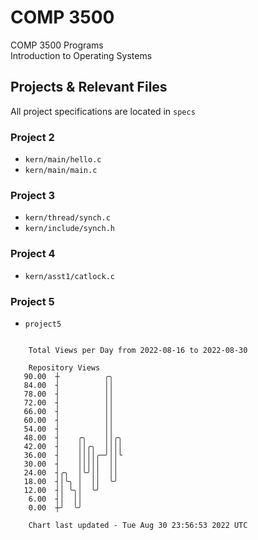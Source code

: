 # COMP 3500
COMP 3500 Programs  
Introduction to Operating Systems  
## Projects & Relevant Files
All project specifications are located in `specs`
### Project 2
- `kern/main/hello.c`
- `kern/main/main.c`
### Project 3
- `kern/thread/synch.c`
- `kern/include/synch.h`
### Project 4
- `kern/asst1/catlock.c`
### Project 5
- `project5`

```

    Total Views per Day from 2022-08-16 to 2022-08-30

    Repository Views
   90.00  ┼          ╭╮
   84.00  ┤          ││
   78.00  ┤          ││
   72.00  ┤          ││
   66.00  ┤          ││
   60.00  ┤          ││
   54.00  ┤          ││
   48.00  ┤    ╭╮    ││╭╮
   42.00  ┤    ││╭╮  ││││
   36.00  ┤    ││││╭─╯││╰
   30.00  ┤    │││││  ││
   24.00  ┤╭╮  │╰╯││  ││
   18.00  ┤│╰╮ │  ││  ╰╯
   12.00  ┤│ ╰╮│  ╰╯
    6.00  ┤│  ││
    0.00  ┼╯  ╰╯

    Chart last updated - Tue Aug 30 23:56:53 2022 UTC
    
```
